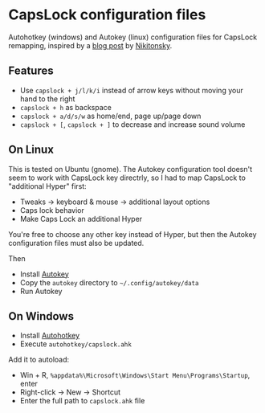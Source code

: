 # CapsLock configuration files
Autohotkey (windows) and Autokey (linux) configuration files for CapsLock remapping, inspired by a [blog post](https://tonsky.me/blog/cursor-keys/) by [Nikitonsky](https://tonsky.me).

## Features

* Use `capslock + j/l/k/i` instead of arrow keys without moving your hand to the right
* `capslock + h` as backspace
* `capslock + a/d/s/w` as home/end, page up/page down
* `capslock + [`, `capslock + ]` to decrease and increase sound volume

## On Linux

This is tested on Ubuntu (gnome). 
The Autokey configuration tool doesn't seem to work with CapsLock key directrly, so I had to map CapsLock to "additional Hyper" first:
* Tweaks -> keyboard & mouse -> additional layout options
* Caps lock behavior
* Make Caps Lock an additional Hyper

You're free to choose any other key instead of Hyper, but then the Autokey configuration files must also be updated.

Then 
* Install [Autokey](https://github.com/autokey/autokey)
* Copy the `autokey` directory to `~/.config/autokey/data`
* Run Autokey

## On Windows

* Install [Autohotkey](https://www.autohotkey.com)
* Execute `autohotkey/capslock.ahk`

Add it to autoload:
* Win + R, `%appdata%\Microsoft\Windows\Start Menu\Programs\Startup`, enter
* Right-click -> New -> Shortcut
* Enter the full path to `capslock.ahk` file
